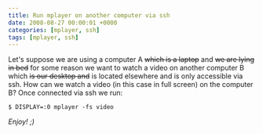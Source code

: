 ```yaml
---
title: Run mplayer on another computer via ssh
date: 2008-08-27 00:00:01 +0000
categories: [mplayer, ssh]
tags: [mplayer, ssh]
---
```


Let's suppose we are using a computer A ~~which is a laptop~~ and ~~we are lying in bed~~ for some reason we want to watch a video on another computer B which ~~is our desktop and~~ is located elsewhere and is only accessible via ssh. How can we watch a video (in this case in full screen) on the computer B?
Once connected via ssh we run:

```console
$ DISPLAY=:0 mplayer -fs video
```

_Enjoy! ;)_

